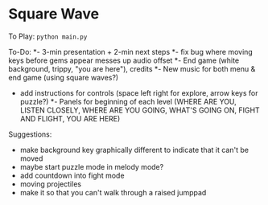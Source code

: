 # Square Wave

To Play:
`python main.py`

To-Do:
*- 3-min presentation + 2-min next steps
*- fix bug where moving keys before gems appear messes up audio offset
*- End game (white background, trippy, "you are here"), credits
*- New music for both menu & end game (using square waves?)
- add instructions for controls (space left right for explore, arrow keys for puzzle?)
*- Panels for beginning of each level (WHERE ARE YOU, LISTEN CLOSELY, WHERE ARE YOU GOING, WHAT'S GOING ON, FIGHT AND FLIGHT, YOU ARE HERE)

Suggestions:
- make background key graphically different to indicate that it can't be moved
- maybe start puzzle mode in melody mode?
- add countdown into fight mode
- moving projectiles
- make it so that you can't walk through a raised jumppad